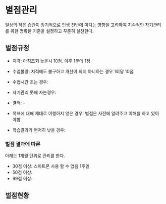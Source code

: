 # 별점관리
일상의 작은 습관이 장기적으로 인생 전반에 미치는 영향을 고려하여 지속적인 자기관리를 위한 명확한 기준을 설정하고 꾸준히 실천한다.

## 벌점규정
* 지각: 아침조회 늦을시 10점. 이후 1분에 1점
* 수업불량: 지적에도 불구하고 개선이 되지 아니하는 경우 1회당 10점

* 수업시간 조는 경우:
* 자기관리 못해 자는경우:

* 결적: -

* 목표에 대해 제대로 이행하지 않은 경우: 벌점은 사전에 알려주고 이해를 하고 있어야함

* 학습결과가 현저히 낮을 경우:

### 벌점 결과에 따른
아래는 1개월 단위로 관리를 한다.

* 30점 이상: 스마트폰 사용 할 수 없음 1주일
* 50점 이상:
* 99점 이상:


## 벌점현황
